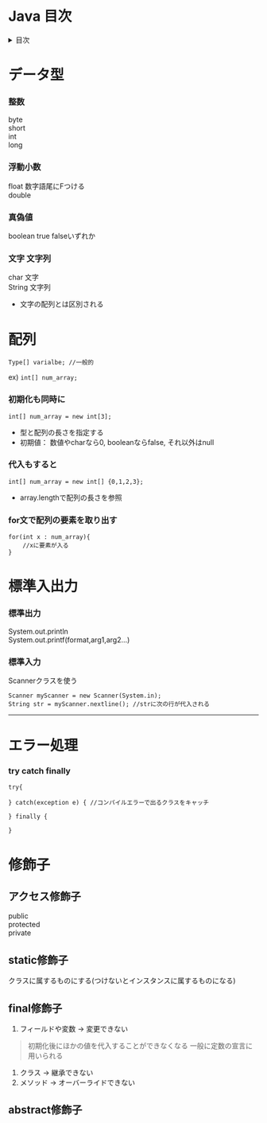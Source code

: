 # Java 目次
<details>
<summary>目次</summary>

- [Java 目次](#java-目次)
- [データ型](#データ型)
    - [整数](#整数)
    - [浮動小数](#浮動小数)
    - [真偽値](#真偽値)
    - [文字 文字列](#文字-文字列)
- [配列](#配列)
    - [初期化も同時に](#初期化も同時に)
    - [代入もすると](#代入もすると)
    - [for文で配列の要素を取り出す](#for文で配列の要素を取り出す)
- [標準入出力](#標準入出力)
    - [標準出力](#標準出力)
    - [標準入力](#標準入力)
- [エラー処理](#エラー処理)
    - [try catch finally](#try-catch-finally)
- [修飾子](#修飾子)
  - [アクセス修飾子](#アクセス修飾子)
  - [static修飾子](#static修飾子)
  - [final修飾子](#final修飾子)
  - [abstract修飾子](#abstract修飾子)

</details>

# データ型
### 整数
byte  
short  
int  
long  

### 浮動小数
float 数字語尾にFつける  
double

### 真偽値
boolean true falseいずれか

### 文字 文字列
char 文字  
String 文字列  
- 文字の配列とは区別される  

# 配列
`Type[] varialbe; //一般的`

ex) `int[] num_array;`


### 初期化も同時に
`int[] num_array = new int[3];`

- 型と配列の長さを指定する
- 初期値： 数値やcharなら0, booleanならfalse, それ以外はnull

### 代入もすると
`int[] num_array = new int[] {0,1,2,3};`


- array.lengthで配列の長さを参照

### for文で配列の要素を取り出す
```
for(int x : num_array){
    //xに要素が入る
}
```

# 標準入出力
### 標準出力
System.out.println  
System.out.printf(format,arg1,arg2...)

### 標準入力
Scannerクラスを使う
```
Scanner myScanner = new Scanner(System.in);
String str = myScanner.nextline(); //strに次の行が代入される
```
--------
# エラー処理
### try catch finally
```
try{

} catch(exception e) { //コンパイルエラーで出るクラスをキャッチ

} finally {

}
```

# 修飾子

## アクセス修飾子
public  
protected  
private  


## static修飾子
クラスに属するものにする(つけないとインスタンスに属するものになる)


## final修飾子
1. フィールドや変数 → 変更できない
>初期化後にほかの値を代入することができなくなる
>一般に定数の宣言に用いられる
1. クラス → 継承できない
2. メソッド → オーバーライドできない

## abstract修飾子